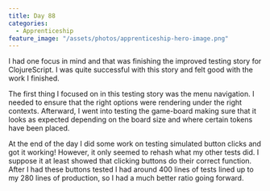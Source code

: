 ```yaml
---
title: Day 88
categories:
  - Apprenticeship
feature_image: "/assets/photos/apprenticeship-hero-image.png"
---
```


I had one focus in mind and that was finishing the improved testing story for ClojureScript. I was
quite successful with this story and felt good with the work I finished.

The first thing I focused on in this testing story was the menu navigation. I needed to ensure that
the right options were rendering under the right contexts. Afterward, I went into testing the game-board
making sure that it looks as expected depending on the board size and where certain tokens have been placed.

At the end of the day I did some work on testing simulated button clicks and got it working! However, it only seemed
to rehash what my other tests did. I suppose it at least showed that clicking buttons do their correct function.
After I had these buttons tested I had around 400 lines of tests lined up to my 280 lines of production, so I had
a much better ratio going forward.
